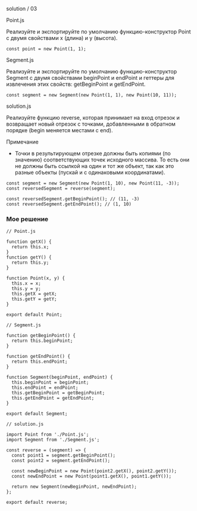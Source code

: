 solution / 03

Point.js

Реализуйте и экспортируйте по умолчанию функцию-конструктор Point с двумя свойствами x (длина) и y (высота).
```
const point = new Point(1, 1);
```

Segment.js

Реализуйте и экспортируйте по умолчанию функцию-конструктор Segment с двумя свойствами beginPoint и endPoint и геттеры для извлечения этих свойств: getBeginPoint и getEndPoint.
```
const segment = new Segment(new Point(1, 1), new Point(10, 11));
```

solution.js

Реализуйте функцию reverse, которая принимает на вход отрезок и возвращает новый отрезок с точками, добавленными в обратном порядке (begin меняется местами с end).

Примечание

* Точки в результирующем отрезке должны быть копиями (по значению) соответствующих точек исходного массива. То есть они не должны быть ссылкой на один и тот же объект, так как это разные объекты (пускай и с одинаковыми координатами).
```
const segment = new Segment(new Point(1, 10), new Point(11, -3));
const reversedSegment = reverse(segment);

const reversedSegment.getBeginPoint(); // (11, -3)
const reversedSegment.getEndPoint(); // (1, 10)
 ```

### Мое решение
```
// Point.js

function getX() {
  return this.x;
}
function getY() {
  return this.y;
}

function Point(x, y) {
  this.x = x;
  this.y = y;
  this.getX = getX;
  this.getY = getY;
}

export default Point;
```

```
// Segment.js

function getBeginPoint() {
  return this.beginPoint;
}

function getEndPoint() {
  return this.endPoint;
}

function Segment(beginPoint, endPoint) {
  this.beginPoint = beginPoint;
  this.endPoint = endPoint;
  this.getBeginPoint = getBeginPoint;
  this.getEndPoint = getEndPoint;
}

export default Segment;
```

```
// solution.js

import Point from './Point.js';
import Segment from './Segment.js';

const reverse = (segment) => {
  const point1 = segment.getBeginPoint();
  const point2 = segment.getEndPoint();

  const newBeginPoint = new Point(point2.getX(), point2.getY());
  const newEndPoint = new Point(point1.getX(), point1.getY());

  return new Segment(newBeginPoint, newEndPoint);
};

export default reverse;
```